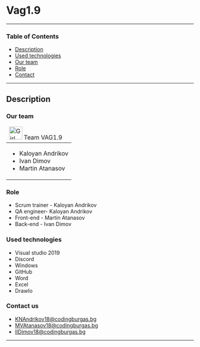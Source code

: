 # Vag1.9
---
### Table of Contents
- [Description](#description)
- [Used technologies](#used-technologies)
- [Our team](#our-team)
- [Role](#role) 
- [Contact](#contact-us)

---

## Description
### Our team
<table>
  <thead>
    <tr>
      <td align="left">
<img src="https://media.discordapp.net/attachments/807241767974862858/817871387909160970/Z.jpg" alt="Girl in a jacket" width="35" height="35">     Team VAG1.9
      </td>
    </tr>
  </thead>
  <tbody>
    <tr>
      <td>
        <ul>
          <li>Kaloyan Andrikov</li>
          <li>Ivan Dimov</li>
          <li>Martin Atanasov</li>
        </ul>
      </td>
    </tr>
  </tbody>
</table>

### Role
- Scrum trainer - Kaloyan Andrikov
- QA engineer- Kaloyan Andrikov
- Front-end - Martin Atanasov 
- Back-end - Ivan Dimov



### Used technologies

- Visual studio 2019
- Discord
- Windows
- GitHub
- Word
- Excel
- DrawIo
### Contact us
- KNAndrikov18@codingburgas.bg
- MVAtanasov18@codingburgas.bg
- IIDimov18@codingburgas.bg

---

